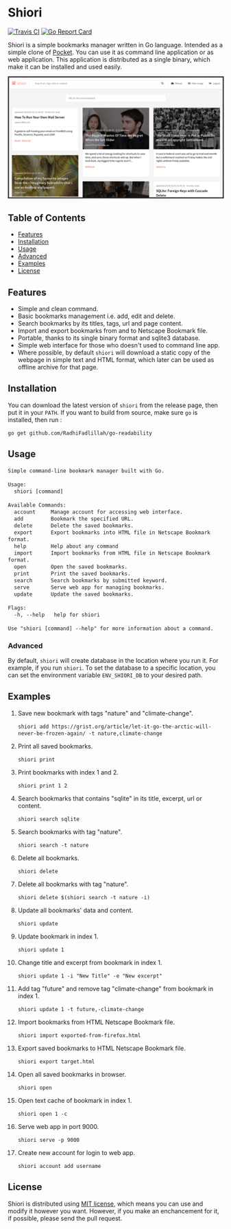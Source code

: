 # Shiori

[![Travis CI](https://travis-ci.org/RadhiFadlillah/shiori.svg?branch=master)](https://travis-ci.org/RadhiFadlillah/shiori)
[![Go Report Card](https://goreportcard.com/badge/github.com/radhifadlillah/shiori)](https://goreportcard.com/report/github.com/radhifadlillah/shiori)

Shiori is a simple bookmarks manager written in Go language. Intended as a simple clone of [Pocket](https://getpocket.com//). You can use it as command line application or as web application. This application is distributed as a single binary, which make it can be installed and used easily.

![Screenshot](https://raw.githubusercontent.com/RadhiFadlillah/shiori/master/screenshot.png)

## Table of Contents

- [Features](#features)
- [Installation](#installation)
- [Usage](#usage)
- [Advanced](#advanced)
- [Examples](#examples)
- [License](#license)

## Features

- Simple and clean command.
- Basic bookmarks management i.e. add, edit and delete.
- Search bookmarks by its titles, tags, url and page content.
- Import and export bookmarks from and to Netscape Bookmark file.
- Portable, thanks to its single binary format and sqlite3 database.
- Simple web interface for those who doesn't used to command line app.
- Where possible, by default `shiori` will download a static copy of the webpage in simple text and HTML format, which later can be used as offline archive for that page.

## Installation

You can download the latest version of `shiori` from the release page, then put it in your `PATH`. If you want to build from source, make sure `go` is installed, then run :

```
go get github.com/RadhiFadlillah/go-readability
```

## Usage

```
Simple command-line bookmark manager built with Go.

Usage:
  shiori [command]

Available Commands:
  account     Manage account for accessing web interface.
  add         Bookmark the specified URL.
  delete      Delete the saved bookmarks.
  export      Export bookmarks into HTML file in Netscape Bookmark format.
  help        Help about any command
  import      Import bookmarks from HTML file in Netscape Bookmark format.
  open        Open the saved bookmarks.
  print       Print the saved bookmarks.
  search      Search bookmarks by submitted keyword.
  serve       Serve web app for managing bookmarks.
  update      Update the saved bookmarks.

Flags:
  -h, --help   help for shiori

Use "shiori [command] --help" for more information about a command.
```

### Advanced

By default, `shiori` will create database in the location where you run it. For example, if you run `shiori`. To set the database to a specific location, you can set the environment variable `ENV_SHIORI_DB` to your desired path. 

## Examples

1. Save new bookmark with tags "nature" and "climate-change".

   ```
   shiori add https://grist.org/article/let-it-go-the-arctic-will-never-be-frozen-again/ -t nature,climate-change
   ```

2. Print all saved bookmarks.

   ```
   shiori print
   ```

2. Print bookmarks with index 1 and 2.

   ```
   shiori print 1 2
   ```

3. Search bookmarks that contains "sqlite" in its title, excerpt, url or content.

   ```
   shiori search sqlite
   ```

4. Search bookmarks with tag "nature".

   ```
   shiori search -t nature
   ```

5. Delete all bookmarks.

   ```
   shiori delete
   ```

6. Delete all bookmarks with tag "nature".

   ```
   shiori delete $(shiori search -t nature -i)
   ```

7. Update all bookmarks' data and content.

   ```
   shiori update
   ```

8. Update bookmark in index 1.

   ```
   shiori update 1
   ```

9. Change title and excerpt from bookmark in index 1.

   ```
   shiori update 1 -i "New Title" -e "New excerpt"
   ```

10. Add tag "future" and remove tag "climate-change" from bookmark in index 1.

    ```
    shiori update 1 -t future,-climate-change
    ```

11. Import bookmarks from HTML Netscape Bookmark file.

    ```
    shiori import exported-from-firefox.html
    ```

12. Export saved bookmarks to HTML Netscape Bookmark file.

    ```
    shiori export target.html
    ```

13. Open all saved bookmarks in browser.

    ```
    shiori open
    ```

14. Open text cache of bookmark in index 1.

    ```
    shiori open 1 -c
    ```

15. Serve web app in port 9000.

    ```
    shiori serve -p 9000
    ```

16. Create new account for login to web app.

    ```
    shiori account add username
    ```

## License

Shiori is distributed using [MIT license](https://choosealicense.com/licenses/mit/), which means you can use and modify it however you want. However, if you make an enchancement for it, if possible, please send the pull request.